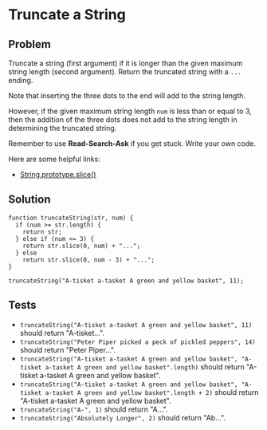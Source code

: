 # Truncate a String

## Problem

Truncate a string (first argument) if it is longer than the given maximum string length (second argument). Return the truncated string with a `...` ending.

Note that inserting the three dots to the end will add to the string length.

However, if the given maximum string length `num` is less than or equal to 3, then the addition of the three dots does not add to the string length in determining the truncated string.

Remember to use **Read-Search-Ask** if you get stuck. Write your own code.

Here are some helpful links:

* [String.prototype.slice()](https://developer.mozilla.org/en-US/docs/Web/JavaScript/Reference/Global_Objects/String/slice)

## Solution

```
function truncateString(str, num) {
  if (num >= str.length) {
    return str;
  } else if (num <= 3) {
    return str.slice(0, num) + "...";
  } else
    return str.slice(0, num - 3) + "...";
}

truncateString("A-tisket a-tasket A green and yellow basket", 11);
```

## Tests

* `truncateString("A-tisket a-tasket A green and yellow basket", 11)` should return "A-tisket...".
* `truncateString("Peter Piper picked a peck of pickled peppers", 14)` should return "Peter Piper...".
* `truncateString("A-tisket a-tasket A green and yellow basket", "A-tisket a-tasket A green and yellow basket".length)` should return "A-tisket a-tasket A green and yellow basket".
* `truncateString("A-tisket a-tasket A green and yellow basket", "A-tisket a-tasket A green and yellow basket".length + 2)` should return "A-tisket a-tasket A green and yellow basket".
* `truncateString("A-", 1)` should return "A...".
* `truncateString("Absolutely Longer", 2)` should return "Ab...".